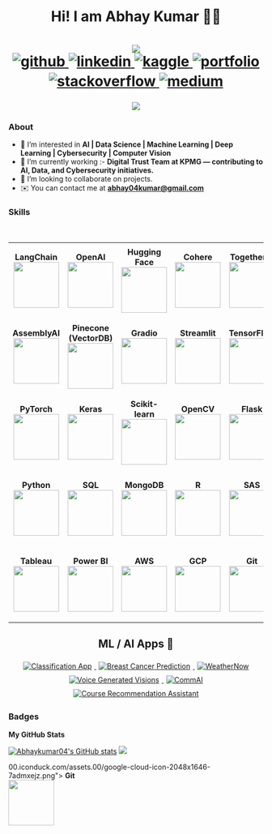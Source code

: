 <h1 align="center"> Hi! I am Abhay Kumar 👋🏻</h1> 

<h1 align="center"> 
 <a href="https://www.github.com/Abhaykumar04" target="_blank" rel="noreferrer"><img
src="https://img.shields.io/github/followers/Abhaykumar04?logo=github&style=for-the-badge&color=64748b&labelColor=000000" /></a>
<div align="center">
<a href="https://github.com/Abhaykumar04" target="_blank">
<img src=https://img.shields.io/badge/github-%2324292e.svg?&style=for-the-badge&logo=github&logoColor=white alt=github style="margin-bottom: 5px;" />
</a>
<a href="https://linkedin.com/in/abhay-kumar-09b5b4168/" target="_blank">
<img src=https://img.shields.io/badge/linkedin-%231E77B5.svg?&style=for-the-badge&logo=linkedin&logoColor=white alt=linkedin style="margin-bottom: 5px;" />
</a>
<a href="https://www.kaggle.com/abhay04kumar" target="_blank">
<img src=https://img.shields.io/badge/kaggle-%2344BAE8.svg?&style=for-the-badge&logo=kaggle&logoColor=white alt=kaggle style="margin-bottom: 5px;" />
</a>
 <a href="https://www.datascienceportfol.io/abhaykumar" target="_blank">
<img src=https://img.shields.io/badge/portfolio-%56B900.svg?&style=for-the-badge&logo=portfolio&logoColor=white alt=portfolio style="margin-bottom: 5px;" />
</a>
<a href="https://stackoverflow.com/users/21229004/abhaykumar04" target="_blank">
<img src=https://img.shields.io/badge/stackoverflow-%23F28032.svg?&style=for-the-badge&logo=stackoverflow&logoColor=white alt=stackoverflow style="margin-bottom: 5px;" />
</a>  
<a href="https://medium.com/@abhay04kumar" target="_blank">
<img src=https://img.shields.io/badge/medium-%23292929.svg?&style=for-the-badge&logo=medium&logoColor=white alt=medium style="margin-bottom: 5px;" />
</a>
</div>  

</h1>

<div align="center">
 
 ![](https://komarev.com/ghpvc/?username=Abhaykumar04&style=flat-square)
</div> 

</p>


### About

* 👀 I’m interested in **AI | Data Science | Machine Learning | Deep Learning | Cybersecurity | Computer Vision**
* 💼 I’m currently working :- **Digital Trust Team at KPMG — contributing to AI, Data, and Cybersecurity initiatives.**
* 💞️ I’m looking to collaborate on projects.
* ✉️  You can contact me at **[abhay04kumar@gmail.com](mailto:abhay04kumar@gmail.com)**
 

### Skills
<br>
<table>
<tbody>

<tr>
<td align="center" width="180px" height="150px">
<span><b>LangChain</b></span><br>
<img height="90px" src="https://assets.streamlinehq.com/image/private/w_300,h_300,ar_1/f_auto/v1/icons/logos/langchain-ipuhh4qo1jz5ssl4x0g2a.png/langchain-dp1uxj2zn3752pntqnpfu2.png?_a=DATAdtAAZAA0">
</td>

<td align="center" width="180px" height="150px">
<span><b>OpenAI</b></span><br>
<img height="90px" src="https://upload.wikimedia.org/wikipedia/commons/4/4d/OpenAI_Logo.svg">
</td>

<td align="center" width="180px" height="150px">
<span><b>Hugging Face</b></span><br>
<img height="90px" src="https://huggingface.co/front/assets/huggingface_logo-noborder.svg">
</td>

<td align="center" width="180px" height="150px">
<span><b>Cohere</b></span><br>
<img height="90px" src="https://cohere.com/logo.svg">
</td>

<td align="center" width="180px" height="150px">
<span><b>TogetherAI</b></span><br>
<img height="90px" src="https://salesforceventures.com/wp-content/uploads/2024/06/together-ai-branding-fullBlack.png?w=1024">
</td>
</tr>

<tr>
<td align="center" width="180px" height="150px">
<span><b>AssemblyAI</b></span><br>
<img height="90px" src="https://qflow.ai/images/customer/assembly-color.png">
</td>

<td align="center" width="180px" height="150px">
<span><b>Pinecone (VectorDB)</b></span><br>
<img height="90px" src="https://images.seeklogo.com/logo-png/48/1/pinecone-icon-logo-png_seeklogo-482365.png">
</td>

<td align="center" width="180px" height="150px">
<span><b>Gradio</b></span><br>
<img height="90px" src="https://pypi-camo.freetls.fastly.net/a95ef5913dc4cc84d2155ff690a0fa0d4c33d7e2/68747470733a2f2f7261772e67697468756275736572636f6e74656e742e636f6d2f67726164696f2d6170702f67726164696f2f6d61696e2f726561646d655f66696c65732f67726164696f2e737667">
</td>

<td align="center" width="180px" height="150px">
<span><b>Streamlit</b></span><br>
<img height="90px" src="https://streamlit.io/images/brand/streamlit-logo-primary-colormark-darktext.png">
</td>

<td align="center" width="180px" height="150px">
<span><b>TensorFlow</b></span><br>
<img height="90px" src="https://www.vectorlogo.zone/logos/tensorflow/tensorflow-icon.svg">
</td>
</tr>

<tr>
<td align="center" width="180px" height="150px">
<span><b>PyTorch</b></span><br>
<img height="90px" src="https://upload.wikimedia.org/wikipedia/commons/1/10/PyTorch_logo_icon.svg">
</td>

<td align="center" width="180px" height="150px">
<span><b>Keras</b></span><br>
<img height="90px" src="https://upload.wikimedia.org/wikipedia/commons/a/ae/Keras_logo.svg">
</td>

<td align="center" width="180px" height="150px">
<span><b>Scikit-learn</b></span><br>
<img height="90px" src="https://upload.wikimedia.org/wikipedia/commons/0/05/Scikit_learn_logo_small.svg">
</td>

<td align="center" width="180px" height="150px">
<span><b>OpenCV</b></span><br>
<img height="90px" src="https://upload.wikimedia.org/wikipedia/commons/3/32/OpenCV_Logo_with_text_svg_version.svg">
</td>

<td align="center" width="180px" height="150px">
<span><b>Flask</b></span><br>
<img height="90px" src="https://upload.wikimedia.org/wikipedia/commons/3/3c/Flask_logo.svg">
</td>
</tr>

<tr>
<td align="center" width="180px" height="150px">
<span><b>Python</b></span><br>
<img height="90px" src="https://upload.wikimedia.org/wikipedia/commons/thumb/c/c3/Python-logo-notext.svg/1200px-Python-logo-notext.svg.png">
</td>

<td align="center" width="180px" height="150px">
<span><b>SQL</b></span><br>
<img height="90px" src="https://www.mysql.com/common/logos/logo-mysql-170x115.png">
</td>

<td align="center" width="180px" height="150px">
<span><b>MongoDB</b></span><br>
<img height="90px" src="https://upload.wikimedia.org/wikipedia/commons/9/93/MongoDB_Logo.svg">
</td>

<td align="center" width="180px" height="150px">
<span><b>R</b></span><br>
<img height="90px" src="https://www.r-project.org/Rlogo.png">
</td>

<td align="center" width="180px" height="150px">
<span><b>SAS</b></span><br>
<img height="90px" src="https://upload.wikimedia.org/wikipedia/commons/thumb/1/10/SAS_logo_horiz.svg/2560px-SAS_logo_horiz.svg.png">
</td>
</tr>

<tr>
<td align="center" width="180px" height="150px">
<span><b>Tableau</b></span><br>
<img height="90px" src="https://logos-world.net/wp-content/uploads/2021/10/Tableau-Logo.png">
</td>

<td align="center" width="180px" height="150px">
<span><b>Power BI</b></span><br>
<img height="90px" src="https://upload.wikimedia.org/wikipedia/commons/c/cf/New_Power_BI_Logo.svg">
</td>

<td align="center" width="180px" height="150px">
<span><b>AWS</b></span><br>
<img height="90px" src="https://upload.wikimedia.org/wikipedia/commons/9/93/Amazon_Web_Services_Logo.svg">
</td>

<td align="center" width="180px" height="150px">
<span><b>GCP</b></span><br>
<img height="90px" src="https://static-00.iconduck.com/assets.00/google-cloud-icon-2048x1646-7admxejz.png">
</td>

<td align="center" width="180px" height="150px">
<span><b>Git</b></span><br>
<img height="90px" src="https://upload.wikimedia.org/wikipedia/commons/3/3f/Git_icon.svg">
</td>
</tr>

</tbody>
</table>

<h2 align="center">ML / AI Apps 🔭</h2>

<div id="badges" align="center">
  <a href="https://abhaykumar04-classificationapp-classificationapp-mhs3w5.streamlit.app/" target="_blank">
    <img src="https://img.shields.io/badge/Streamlit-Classification%20App-green" alt="Classification App" style="margin: 5px;"/>
  </a>
  <a href="https://breast-cancer-prediction-abhay.onrender.com/" target="_blank">
    <img src="https://img.shields.io/badge/Render-Breast%20Cancer%20Prediction-blue" alt="Breast Cancer Prediction" style="margin: 5px;"/>
  </a>
  <a href="https://weathernow-abhay.onrender.com/" target="_blank">
    <img src="https://img.shields.io/badge/Render-WeatherNow⛅-blue" alt="WeatherNow" style="margin: 5px;"/>
  </a>
  <a href="https://huggingface.co/spaces/Abhaykumar04/Voice_Generated_Visions/" target="_blank">
    <img src="https://img.shields.io/badge/Huggingface-Voice%20Generated%20Visions-yellow" alt="Voice Generated Visions" style="margin: 5px;"/>
  </a>
  <a href="https://medium.com/google-cloud/commai-a-revolutionary-voice-assistant-for-enhanced-verbal-communication-8fdfd9c97cd4/" target="_blank">
    <img src="https://img.shields.io/badge/Google%20Cloud-CommAI-red" alt="CommAI" style="margin: 5px;"/>
  </a>
 <a href="https://huggingface.co/spaces/Abhaykumar04/Smart-Course-Search/" target="_blank">
    <img src="https://img.shields.io/badge/Huggingface-Smart%20Course%20Search-blue" alt="Course Recommendation Assistant" style="margin: 5px;"/>
  </a>
</div>

                                                                                                           
                                                                                                           
                                                                                          
### Badges

<b>My GitHub Stats</b>

<div>
<a href="http://www.github.com/Abhaykumar04"><img src="https://github-readme-stats.vercel.app/api?username=Abhaykumar04&show_icons=true&bg_color=00000000)" alt="Abhaykumar04's GitHub stats" /></a>
<a href="http://www.github.com/Abhaykumar04"><img src="https://github-readme-streak-stats.herokuapp.com/?user=Abhaykumar04&show_icons=true&bg_color=00000000)" /></a>
</div>


00.iconduck.com/assets.00/google-cloud-icon-2048x1646-7admxejz.png"> </td> <td align="center" width="180px" height="150px"> <span><b>Git</b></span><br> <img height=90px src="https://upload.wikimedia.org/wikipedia/commons/3/3f/Git_icon.svg"> </td> </tr> </tbody> </table>
